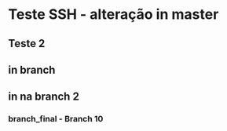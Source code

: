 # Teste SSH - alteração in master

## Teste 2

## in branch

## in na branch 2

### branch_final - Branch 10
